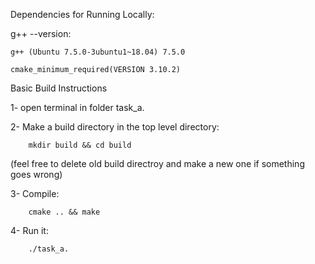 
Dependencies for Running Locally:

g++ --version:
    
    g++ (Ubuntu 7.5.0-3ubuntu1~18.04) 7.5.0

    cmake_minimum_required(VERSION 3.10.2)


Basic Build Instructions

1- open terminal in folder task_a.

2- Make a build directory in the top level directory: 
        
        mkdir build && cd build
    
(feel free to delete old build directroy and make a new one if something goes wrong)

3- Compile: 
    
        cmake .. && make

4- Run it:
    
        ./task_a.
